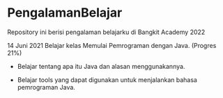 # PengalamanBelajar
Repository ini berisi pengalaman belajarku di Bangkit Academy 2022

14 Juni 2021
Belajar kelas Memulai Pemrograman dengan Java. (Progres 21%)

 * Belajar tentang apa itu Java dan alasan menggunakannya.

 * Belajar tools yang dapat digunakan untuk menjalankan bahasa pemrograman Java.
